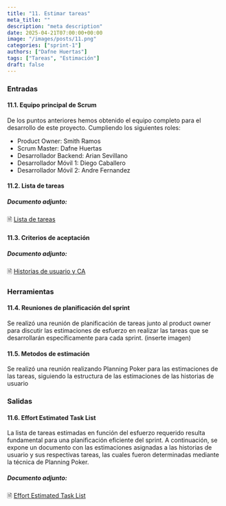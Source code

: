 ```yaml
---
title: "11. Estimar tareas"
meta_title: ""
description: "meta description"
date: 2025-04-21T07:00:00+00:00
image: "/images/posts/11.png"
categories: ["sprint-1"]
authors: ["Dafne Huertas"]
tags: ["Tareas", "Estimación"]
draft: false
---
```

### Entradas

#### 11.1. Equipo principal de Scrum
De los puntos anteriores hemos obtenido el equipo completo para el desarrollo de este proyecto. Cumpliendo los siguientes roles:

- Product Owner: Smith Ramos
- Scrum Master: Dafne Huertas
- Desarrollador Backend: Arian Sevillano
- Desarrollador Móvil 1: Diego Caballero
- Desarrollador Móvil 2: Andre Fernandez

#### 11.2. Lista de tareas

##### **Documento adjunto:**
 🗎 [Lista de tareas](https://docs.google.com/document/d/13kcMUfnRZqPO82gtG_O_uhdJR9_KxcBOjKyReX__78M/edit?usp=sharing)

#### 11.3. Criterios de aceptación

##### **Documento adjunto:**
 🗎 [Historias de usuario y CA](https://docs.google.com/document/d/1mdGNPzBg6cgSu1y2VKBdCyRJUwqpEDIJMbl5xZcTnuw/edit?tab=t.0)


### Herramientas

#### 11.4. Reuniones de planificación del sprint
Se realizó una reunión de planificación de tareas junto al product owner para discutir las estimaciones de esfuerzo en realizar las tareas que se desarrollarán específicamente para cada sprint.
(inserte imagen)

#### 11.5. Metodos de estimación
Se realizó una reunión realizando Planning Poker para las estimaciones de las tareas, siguiendo la estructura de las estimaciones de las historias de usuario

### Salidas

#### 11.6. Effort Estimated Task List
La lista de tareas estimadas en función del esfuerzo requerido resulta fundamental para una planificación eficiente del sprint. A continuación, se expone un documento con las estimaciones asignadas a las historias de usuario y sus respectivas tareas, las cuales fueron determinadas mediante la técnica de Planning Poker.

##### **Documento adjunto:**
 🗎 [Effort Estimated Task List](https://drive.google.com/file/d/1ldnBEMuoqIU7thROI8R7ghH0zTYu_l0w/view?usp=sharing)

